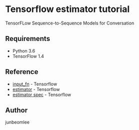# Tensorflow estimator tutorial

TensorFLow Sequence-to-Sequence Models for Conversation

## Requirements

- Python 3.6
- TensorFlow 1.4

## Reference

- [input_fn](https://www.tensorflow.org/api_docs/python/tf/estimator/inputs/numpy_input_fn) - Tensorflow
- [estimator](https://www.tensorflow.org/api_docs/python/tf/contrib/learn/Estimator) - Tensorflow
- [estimator spec](https://www.tensorflow.org/api_docs/python/tf/estimator/EstimatorSpec) - Tensorflow

## Author
junbeomlee
